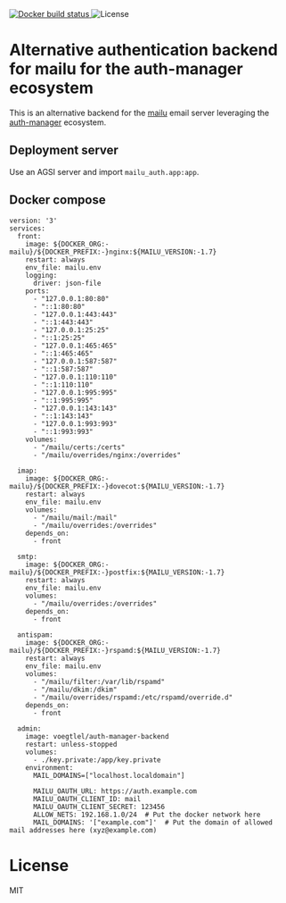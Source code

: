 <a href="https://cloud.docker.com/repository/docker/voegtlel/auth-manager-mailu/builds">
  <img src="https://img.shields.io/docker/cloud/build/voegtlel/auth-manager-mailu.svg" alt="Docker build status" />
</a>
<img src="https://img.shields.io/github/license/voegtlel/auth-manager-mailu.svg" alt="License" />

# Alternative authentication backend for mailu for the auth-manager ecosystem

This is an alternative backend for the [mailu](https://github.com/Mailu/Mailu) email server leveraging the [auth-manager](https://github.com/voegtlel/auth-manager-frontend) ecosystem.

## Deployment server

Use an AGSI server and import `mailu_auth.app:app`.

## Docker compose

```
version: '3'
services:
  front:
    image: ${DOCKER_ORG:-mailu}/${DOCKER_PREFIX:-}nginx:${MAILU_VERSION:-1.7}
    restart: always
    env_file: mailu.env
    logging:
      driver: json-file
    ports:
      - "127.0.0.1:80:80"
      - "::1:80:80"
      - "127.0.0.1:443:443"
      - "::1:443:443"
      - "127.0.0.1:25:25"
      - "::1:25:25"
      - "127.0.0.1:465:465"
      - "::1:465:465"
      - "127.0.0.1:587:587"
      - "::1:587:587"
      - "127.0.0.1:110:110"
      - "::1:110:110"
      - "127.0.0.1:995:995"
      - "::1:995:995"
      - "127.0.0.1:143:143"
      - "::1:143:143"
      - "127.0.0.1:993:993"
      - "::1:993:993"
    volumes:
      - "/mailu/certs:/certs"
      - "/mailu/overrides/nginx:/overrides"

  imap:
    image: ${DOCKER_ORG:-mailu}/${DOCKER_PREFIX:-}dovecot:${MAILU_VERSION:-1.7}
    restart: always
    env_file: mailu.env
    volumes:
      - "/mailu/mail:/mail"
      - "/mailu/overrides:/overrides"
    depends_on:
      - front

  smtp:
    image: ${DOCKER_ORG:-mailu}/${DOCKER_PREFIX:-}postfix:${MAILU_VERSION:-1.7}
    restart: always
    env_file: mailu.env
    volumes:
      - "/mailu/overrides:/overrides"
    depends_on:
      - front

  antispam:
    image: ${DOCKER_ORG:-mailu}/${DOCKER_PREFIX:-}rspamd:${MAILU_VERSION:-1.7}
    restart: always
    env_file: mailu.env
    volumes:
      - "/mailu/filter:/var/lib/rspamd"
      - "/mailu/dkim:/dkim"
      - "/mailu/overrides/rspamd:/etc/rspamd/override.d"
    depends_on:
      - front

  admin:
    image: voegtlel/auth-manager-backend
    restart: unless-stopped
    volumes:
      - ./key.private:/app/key.private
    environment:
      MAIL_DOMAINS=["localhost.localdomain"]

      MAILU_OAUTH_URL: https://auth.example.com
      MAILU_OAUTH_CLIENT_ID: mail 
      MAILU_OAUTH_CLIENT_SECRET: 123456
      ALLOW_NETS: 192.168.1.0/24  # Put the docker network here
      MAIL_DOMAINS: '["example.com"]'  # Put the domain of allowed mail addresses here (xyz@example.com)
```

# License

MIT
